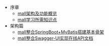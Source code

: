 * 序章
    * [mall架构及功能概览](foreword/mall_foreword_01.md)
    * [mall学习所需知识点](foreword/mall_foreword_02.md)
* 架构篇
    * [mall整合SpringBoot+MyBatis搭建基本骨架](architect/mall_arch_01.md)
    * [mall整合Swagger-UI实现在线API文档](architect/mall_arch_02.md)